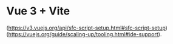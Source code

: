 # Vue 3 + Vite
(https://v3.vuejs.org/api/sfc-script-setup.html#sfc-script-setup) (https://vuejs.org/guide/scaling-up/tooling.html#ide-support).
